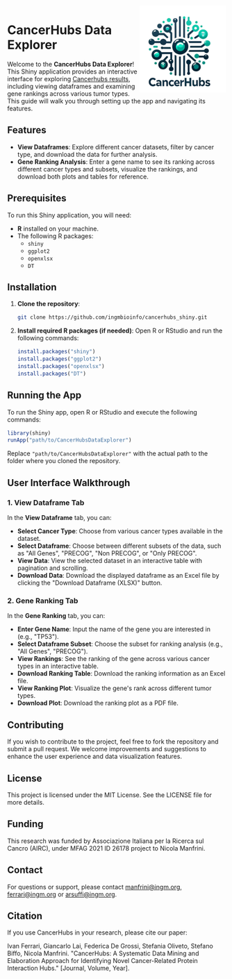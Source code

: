 <img src="www/cancerhubs_logo.png" align="right" alt="" width="200" />


# CancerHubs Data Explorer

Welcome to the **CancerHubs Data Explorer**! This Shiny application provides an interactive interface for exploring [Cancerhubs results](https://github.com/ingmbioinfo/cancerhubs), including viewing dataframes and examining gene rankings across various tumor types. This guide will walk you through setting up the app and navigating its features.

## Features
- **View Dataframes**: Explore different cancer datasets, filter by cancer type, and download the data for further analysis.
- **Gene Ranking Analysis**: Enter a gene name to see its ranking across different cancer types and subsets, visualize the rankings, and download both plots and tables for reference.

## Prerequisites
To run this Shiny application, you will need:
- **R** installed on your machine.
- The following R packages:
  - `shiny`
  - `ggplot2`
  - `openxlsx`
  - `DT`

## Installation
1. **Clone the repository**:
   ```sh
   git clone https://github.com/ingmbioinfo/cancerhubs_shiny.git
   ```

2. **Install required R packages (if needed)**:
   Open R or RStudio and run the following commands:
   ```r
   install.packages("shiny")
   install.packages("ggplot2")
   install.packages("openxlsx")
   install.packages("DT")
   ```

## Running the App
To run the Shiny app, open R or RStudio and execute the following commands:

```r
library(shiny)
runApp("path/to/CancerHubsDataExplorer")
```

Replace `"path/to/CancerHubsDataExplorer"` with the actual path to the folder where you cloned the repository.

## User Interface Walkthrough

### 1. View Dataframe Tab
In the **View Dataframe** tab, you can:
- **Select Cancer Type**: Choose from various cancer types available in the dataset.
- **Select Dataframe**: Choose between different subsets of the data, such as "All Genes", "PRECOG", "Non PRECOG", or "Only PRECOG".
- **View Data**: View the selected dataset in an interactive table with pagination and scrolling.
- **Download Data**: Download the displayed dataframe as an Excel file by clicking the "Download Dataframe (XLSX)" button.

### 2. Gene Ranking Tab
In the **Gene Ranking** tab, you can:
- **Enter Gene Name**: Input the name of the gene you are interested in (e.g., "TP53").
- **Select Dataframe Subset**: Choose the subset for ranking analysis (e.g., "All Genes", "PRECOG").
- **View Rankings**: See the ranking of the gene across various cancer types in an interactive table.
- **Download Ranking Table**: Download the ranking information as an Excel file.
- **View Ranking Plot**: Visualize the gene's rank across different tumor types.
- **Download Plot**: Download the ranking plot as a PDF file.

## Contributing
If you wish to contribute to the project, feel free to fork the repository and submit a pull request. We welcome improvements and suggestions to enhance the user experience and data visualization features.

## License
This project is licensed under the MIT License. See the LICENSE file for more details.

## Funding
This research was funded by Associazione Italiana per la Ricerca sul Cancro (AIRC), under MFAG 2021 ID 26178 project to Nicola Manfrini.

## Contact
For questions or support, please contact manfrini@ingm.org, ferrari@ingm.org or arsuffi@ingm.org. 

## Citation
If you use CancerHubs in your research, please cite our paper:

Ivan Ferrari, Giancarlo Lai, Federica De Grossi, Stefania Oliveto, Stefano Biffo, Nicola Manfrini. "CancerHubs: A Systematic Data Mining and Elaboration Approach for Identifying Novel Cancer-Related Protein Interaction Hubs." [Journal, Volume, Year].
